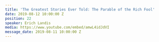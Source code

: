 ```yaml
---
title: 'The Greatest Stories Ever Told: The Parable of the Rich Fool'
date: 2019-08-12 10:00:00 Z
position: 22
speaker: Erich Landis
media: https://www.youtube.com/embed/amwL4idJdVI
message_date: 2019-08-11 10:00:00 Z
---
```


